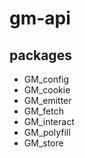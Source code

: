 # gm-api

## packages

 - GM_config
 - GM_cookie
 - GM_emitter
 - GM_fetch
 - GM_interact
 - GM_polyfill
 - GM_store
